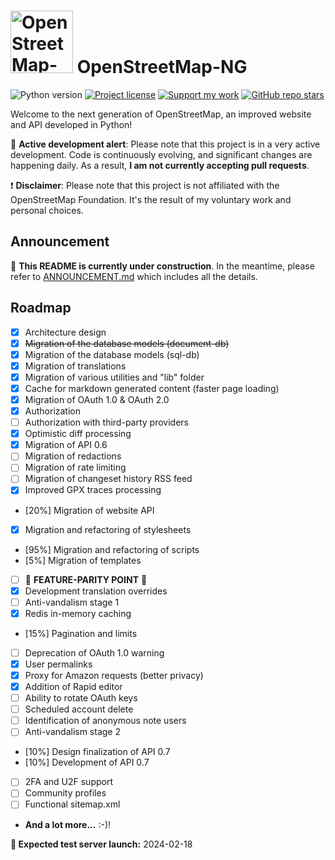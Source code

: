 # <img src="https://files.monicz.dev/osm/openstreetmap-ng.webp" alt="OpenStreetMap-NG logo" height="100px"> OpenStreetMap-NG

![Python version](https://shields.monicz.dev/badge/python-v3.12-blue)
[![Project license](https://shields.monicz.dev/github/license/Zaczero/openstreetmap-ng)](https://github.com/Zaczero/openstreetmap-ng/blob/main/LICENSE)
[![Support my work](https://shields.monicz.dev/badge/%E2%99%A5%EF%B8%8F%20Support%20my%20work-purple)](https://monicz.dev/#support-my-work)
[![GitHub repo stars](https://shields.monicz.dev/github/stars/Zaczero/openstreetmap-ng?style=social)](https://github.com/Zaczero/openstreetmap-ng)

Welcome to the next generation of OpenStreetMap, an improved website and API developed in Python!

🚧 **Active development alert**: Please note that this project is in a very active development. Code is continuously evolving, and significant changes are happening daily. As a result, **I am not currently accepting pull requests**.

❗ **Disclaimer**: Please note that this project is not affiliated with the OpenStreetMap Foundation. It's the result of my voluntary work and personal choices.

## Announcement

🚧 **This README is currently under construction**. In the meantime, please refer to [ANNOUNCEMENT.md](https://github.com/Zaczero/openstreetmap-ng/blob/main/ANNOUNCEMENT.md) which includes all the details.

## Roadmap

- [x] Architecture design
- [x] ~~Migration of the database models (document-db)~~
- [x] Migration of the database models (sql-db)
- [x] Migration of translations
- [x] Migration of various utilities and "lib" folder
- [x] Cache for markdown generated content (faster page loading)
- [x] Migration of OAuth 1.0 & OAuth 2.0
- [x] Authorization
- [ ] Authorization with third-party providers
- [x] Optimistic diff processing
- [x] Migration of API 0.6
- [ ] Migration of redactions
- [ ] Migration of rate limiting
- [ ] Migration of changeset history RSS feed
- [x] Improved GPX traces processing
- [20%] Migration of website API
- [x] Migration and refactoring of stylesheets
- [95%] Migration and refactoring of scripts
- [5%] Migration of templates
- [ ] 🎉 **FEATURE-PARITY POINT** 🎉
- [x] Development translation overrides
- [ ] Anti-vandalism stage 1
- [x] Redis in-memory caching
- [15%] Pagination and limits
- [ ] Deprecation of OAuth 1.0 warning
- [x] User permalinks
- [x] Proxy for Amazon requests (better privacy)
- [x] Addition of Rapid editor
- [ ] Ability to rotate OAuth keys
- [ ] Scheduled account delete
- [ ] Identification of anonymous note users
- [ ] Anti-vandalism stage 2
- [10%] Design finalization of API 0.7
- [10%] Development of API 0.7
- [ ] 2FA and U2F support
- [ ] Community profiles
- [ ] Functional sitemap.xml
- **And a lot more...** :-)!

**📅 Expected test server launch:** 2024-02-18
